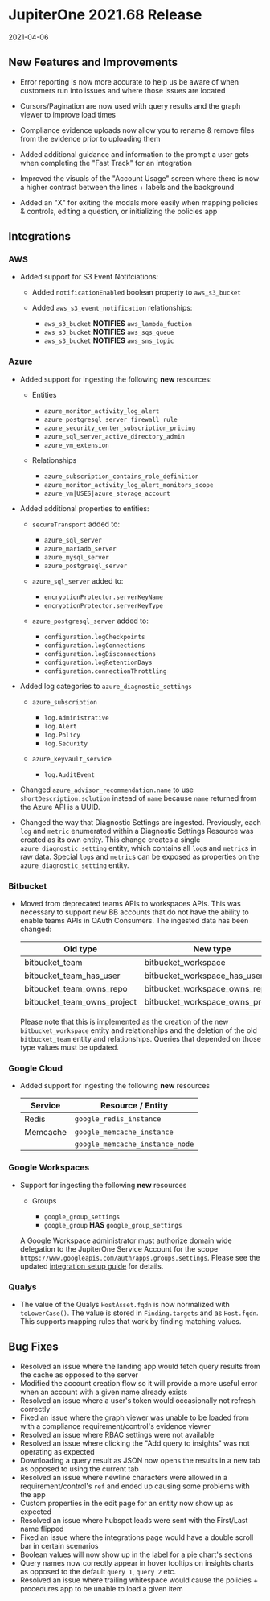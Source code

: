 # JupiterOne 2021.68 Release

2021-04-06

## New Features and Improvements

- Error reporting is now more accurate to help us be aware of when customers run into issues and where those issues are located

- Cursors/Pagination are now used with query results and the graph viewer to improve load times

- Compliance evidence uploads now allow you to rename & remove files from the evidence prior to uploading them

- Added additional guidance and information to the prompt a user gets when completing the "Fast Track" for an integration

- Improved the visuals of the "Account Usage" screen where there is now a higher contrast between the lines + labels and the background

- Added an "X" for exiting the modals more easily when mapping policies & controls, editing a question, or initializing the policies app

## Integrations

### AWS

- Added support for S3 Event Notifciations:

  - Added `notificationEnabled` boolean property to `aws_s3_bucket`
  - Added `aws_s3_event_notification` relationships:
  
    - `aws_s3_bucket` **NOTIFIES** `aws_lambda_fuction` 
    - `aws_s3_bucket` **NOTIFIES** `aws_sqs_queue` 
    - `aws_s3_bucket` **NOTIFIES** `aws_sns_topic` 

### Azure

- Added support for ingesting the following **new** resources:

  - Entities
  
    - `azure_monitor_activity_log_alert`
    - `azure_postgresql_server_firewall_rule`
    - `azure_security_center_subscription_pricing`
    - `azure_sql_server_active_directory_admin`
    - `azure_vm_extension`
    
  - Relationships
  
    - `azure_subscription_contains_role_definition`
    - `azure_monitor_activity_log_alert_monitors_scope`
    - `azure_vm|USES|azure_storage_account`

- Added additional properties to entities:

  - `secureTransport` added to:

    - `azure_sql_server`
    - `azure_mariadb_server`
    - `azure_mysql_server`
    - `azure_postgresql_server`
    
  - `azure_sql_server` added to:
  
    - `encryptionProtector.serverKeyName`
    - `encryptionProtector.serverKeyType`
    
  - `azure_postgresql_server` added to:
  
    - `configuration.logCheckpoints`
    - `configuration.logConnections`
    - `configuration.logDisconnections`
    - `configuration.logRetentionDays`
    - `configuration.connectionThrottling`

- Added log categories to `azure_diagnostic_settings`

  - `azure_subscription`
  
    - `log.Administrative`
    - `log.Alert`
    - `log.Policy`
    - `log.Security`
    
  - `azure_keyvault_service`
  
    - `log.AuditEvent`

- Changed `azure_advisor_recommendation.name` to use `shortDescription.solution`
  instead of `name` because `name` returned from the Azure API is a UUID.

- Changed the way that Diagnostic Settings are ingested. Previously, each `log`
  and `metric` enumerated within a Diagnostic Settings Resource was created as
  its own entity. This change creates a single `azure_diagnostic_setting`
  entity, which contains all `log`s and `metric`s in raw data. Special `log`s
  and `metric`s can be exposed as properties on the `azure_diagnostic_setting`
  entity.

### Bitbucket

- Moved from deprecated teams APIs to workspaces APIs. This was necessary to
  support new BB accounts that do not have the ability to enable teams APIs in
  OAuth Consumers. The ingested data has been changed:

  | Old type                    | New type                         |
  | --------------------------- | -------------------------------- |
  | bitbucket_team              | bitbucket_workspace              |
  | bitbucket_team_has_user     | bitbucket_workspace_has_user     |
  | bitbucket_team_owns_repo    | bitbucket_workspace_owns_repo    |
  | bitbucket_team_owns_project | bitbucket_workspace_owns_project |

  Please note that this is implemented as the creation of the new
  `bitbucket_workspace` entity and relationships and the deletion of the old
  `bitbucket_team` entity and relationships. Queries that depended on those type
  values must be updated.

### Google Cloud

- Added support for ingesting the following **new** resources

  | Service  | Resource / Entity               | 
  | --       | --                              | 
  | Redis    | `google_redis_instance`         | 
  | Memcache | `google_memcache_instance`      | 
  |          | `google_memcache_instance_node` | 

### Google Workspaces

- Support for ingesting the following **new** resources

  - Groups
  
    - `google_group_settings`
    - `google_group` **HAS** `google_group_settings`

  A Google Workspace administrator must authorize domain wide delegation to the
  JupiterOne Service Account for the scope
  `https://www.googleapis.com/auth/apps.groups.settings`. Please see the updated
  [integration setup guide](../docs/integrations/google/index.md) for details.

### Qualys

- The value of the Qualys `HostAsset.fqdn` is now normalized with
  `toLowerCase()`. The value is stored in `Finding.targets` and as `Host.fqdn`.
  This supports mapping rules that work by finding matching values.

## Bug Fixes
 
- Resolved an issue where the landing app would fetch query results from the cache as opposed to the server
- Modified the account creation flow so it will provide a more useful error when an account with a given name already exists
- Resolved an issue where a user's token would occasionally not refresh correctly
- Fixed an issue where the graph viewer was unable to be loaded from with a compliance requirement/control's evidence viewer
- Resolved an issue where RBAC settings were not available
- Resolved an issue where clicking the "Add query to insights" was not operating as expected
- Downloading a query result as JSON now opens the results in a new tab as opposed to using the current tab
- Resolved an issue where newline characters were allowed in a requirement/control's `ref` and ended up causing some problems with the app
- Custom properties in the edit page for an entity now show up as expected
- Resolved an issue where hubspot leads were sent with the First/Last name flipped
- Fixed an issue where the integrations page would have a double scroll bar in certain scenarios
- Boolean values will now show up in the label for a pie chart's sections
- Query names now correctly appear in hover tooltips on insights charts as opposed to the default `query 1`, `query 2` etc.
- Resolved an issue where trailing whitespace would cause the policies + procedures app to be unable to load a given item
